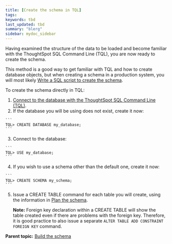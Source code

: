 ```yaml
---
title: [Create the schema in TQL]
tags: 
keywords: tbd
last_updated: tbd
summary: "blerg"
sidebar: mydoc_sidebar
---
```

Having examined the structure of the data to be loaded and become familiar with the ThoughtSpot SQL Command Line (TQL), you are now ready to create the schema.

This method is a good way to get familiar with TQL and how to create database objects, but when creating a schema in a production system, you will most likely [Write a SQL script to create the schema](create_schema_with_script.html#).

To create the schema directly in TQL:

1.   [Connect to the database with the ThoughtSpot SQL Command Line (TQL)](connect_sql_cli.html#).
2.   If the database you will be using does not exist, create it now:

    ```
    TQL> CREATE DATABASE my_database;
    ```

3.   Connect to the database:

    ```
    TQL> USE my_database;
    ```

4.   If you wish to use a schema other than the default one, create it now:

    ```
    TQL> CREATE SCHEMA my_schema;
    ```

5. Issue a CREATE TABLE command for each table you will create, using the information in [Plan the schema](plan_schema.html#).

    **Note:** Foreign key declaration within a CREATE TABLE will show the table created even if there are problems with the foreign key. Therefore, it is good practice to also issue a separate `ALTER TABLE ADD CONSTRAINT FOREIGN KEY` command.


**Parent topic:** [Build the schema](../../admin/loading/create_schema.html)
